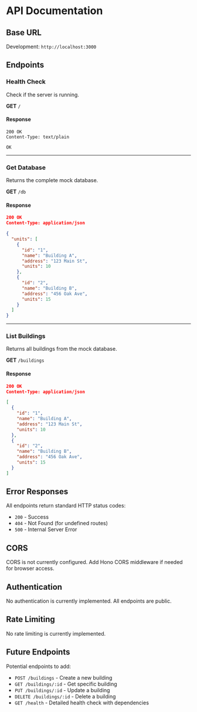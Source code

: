 # API Documentation

## Base URL

Development: `http://localhost:3000`

## Endpoints

### Health Check

Check if the server is running.

**GET** `/`

#### Response

```
200 OK
Content-Type: text/plain

OK
```

---

### Get Database

Returns the complete mock database.

**GET** `/db`

#### Response

```json
200 OK
Content-Type: application/json

{
  "units": [
    {
      "id": "1",
      "name": "Building A",
      "address": "123 Main St",
      "units": 10
    },
    {
      "id": "2",
      "name": "Building B",
      "address": "456 Oak Ave",
      "units": 15
    }
  ]
}
```

---

### List Buildings

Returns all buildings from the mock database.

**GET** `/buildings`

#### Response

```json
200 OK
Content-Type: application/json

[
  {
    "id": "1",
    "name": "Building A",
    "address": "123 Main St",
    "units": 10
  },
  {
    "id": "2",
    "name": "Building B",
    "address": "456 Oak Ave",
    "units": 15
  }
]
```

## Error Responses

All endpoints return standard HTTP status codes:

- `200` - Success
- `404` - Not Found (for undefined routes)
- `500` - Internal Server Error

## CORS

CORS is not currently configured. Add Hono CORS middleware if needed for browser access.

## Authentication

No authentication is currently implemented. All endpoints are public.

## Rate Limiting

No rate limiting is currently implemented.

## Future Endpoints

Potential endpoints to add:

- `POST /buildings` - Create a new building
- `GET /buildings/:id` - Get specific building
- `PUT /buildings/:id` - Update a building
- `DELETE /buildings/:id` - Delete a building
- `GET /health` - Detailed health check with dependencies
